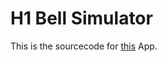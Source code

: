# H1 Bell Simulator
This is the sourcecode for [this](https://play.google.com/store/apps/details?id=de.rw.bell) App.
